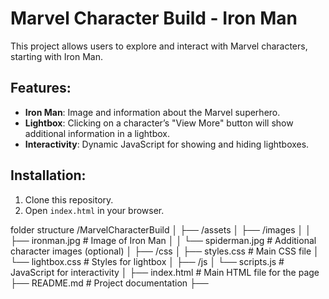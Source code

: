 # Marvel Character Build - Iron Man

This project allows users to explore and interact with Marvel characters, starting with Iron Man.

## Features:
- **Iron Man**: Image and information about the Marvel superhero.
- **Lightbox**: Clicking on a character’s "View More" button will show additional information in a lightbox.
- **Interactivity**: Dynamic JavaScript for showing and hiding lightboxes.

## Installation:
1. Clone this repository.
2. Open `index.html` in your browser.

folder structure 
/MarvelCharacterBuild
│
├── /assets
│   ├── /images
│   │   ├── ironman.jpg           # Image of Iron Man
│   │   └── spiderman.jpg        # Additional character images (optional)
│
├── /css
│   ├── styles.css               # Main CSS file
│   └── lightbox.css             # Styles for lightbox
│
├── /js
│   └── scripts.js               # JavaScript for interactivity
│
├── index.html                   # Main HTML file for the page
├── README.md                    # Project documentation
├── 

